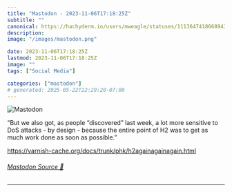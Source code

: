 ```yaml
---
title: "Mastodon - 2023-11-06T17:18:25Z"
subtitle: ""
canonical: https://hachyderm.io/users/mweagle/statuses/111364741866894371
description:
image: "/images/mastodon.png"

date: 2023-11-06T17:18:25Z
lastmod: 2023-11-06T17:18:25Z
image: ""
tags: ["Social Media"]

categories: ["mastodon"]
# generated: 2025-05-22T22:29:20-07:00
---
```

![Mastodon](/images/mastodon.png)

<p>“But we also got, as people “discovered” last week, a lot more sensitive to DoS attacks - by design - because the entire point of H2 was to get as much work done as soon as possible.”</p><p><a href="https://varnish-cache.org/docs/trunk/phk/h2againagainagain.html" target="_blank" rel="nofollow noopener noreferrer" translate="no"><span class="invisible">https://</span><span class="ellipsis">varnish-cache.org/docs/trunk/p</span><span class="invisible">hk/h2againagainagain.html</span></a></p>


###### [Mastodon Source 🐘](https://hachyderm.io/@mweagle/111364741866894371)

___
